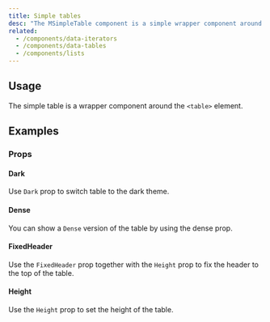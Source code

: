 ```yaml
---
title: Simple tables
desc: "The MSimpleTable component is a simple wrapper component around the <table> element. Inside the component you can use all the regular table elements such as <thead>, <tbody>, <tr>, etc."
related:
  - /components/data-iterators
  - /components/data-tables
  - /components/lists
---
```


## Usage

The simple table is a wrapper component around the `<table>` element.

<simple-tables-usage></simple-tables-usage>

## Examples

### Props

#### Dark

Use `Dark` prop to switch table to the dark theme.

<masa-example file="Examples.components.simple_tables.Dark"></masa-example>

#### Dense

You can show a `Dense` version of the table by using the dense prop.

<masa-example file="Examples.components.simple_tables.Dense"></masa-example>

#### FixedHeader

Use the `FixedHeader` prop together with the `Height` prop to fix the header to the top of the table.

<masa-example file="Examples.components.simple_tables.FixedHeader"></masa-example>

#### Height

Use the `Height` prop to set the height of the table.

<masa-example file="Examples.components.simple_tables.Height"></masa-example>